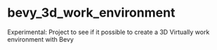 # bevy_3d_work_environment
Experimental: Project to see if it possible to create a 3D Virtually work environment with Bevy
